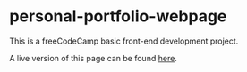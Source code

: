 # personal-portfolio-webpage

This is a freeCodeCamp basic front-end development project.

A live version of this page can be found [here](http://mrdvdknnth.github.io/).
